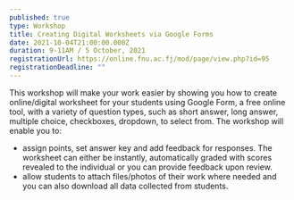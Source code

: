 ```yaml
---
published: true
type: Workshop
title: Creating Digital Worksheets via Google Forms
date: 2021-10-04T21:00:00.000Z
duration: 9-11AM / 5 October, 2021
registrationUrl: https://online.fnu.ac.fj/mod/page/view.php?id=95
registrationDeadline: ""
---
```

This workshop will make your work easier by showing you how to create online/digital worksheet for your students using Google Form, a free online tool, with a variety of question types, such as short answer, long answer, multiple choice, checkboxes, dropdown, to select from. The workshop will enable you to:

* assign points, set answer key and add feedback for responses. The worksheet can either be instantly, automatically graded with scores revealed to the individual or you can provide feedback upon review.
* allow students to attach files/photos of their work where needed and you can also download all data collected from students.